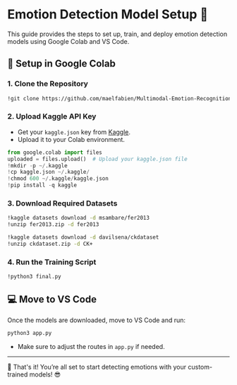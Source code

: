 
# Emotion Detection Model Setup 🚀

This guide provides the steps to set up, train, and deploy emotion detection models using Google Colab and VS Code.

## 📁 Setup in Google Colab

### 1. Clone the Repository

```bash
!git clone https://github.com/maelfabien/Multimodal-Emotion-Recognition.git
```

### 2. Upload Kaggle API Key

- Get your `kaggle.json` key from [Kaggle](https://www.kaggle.com/).  
- Upload it to your Colab environment.

```python
from google.colab import files
uploaded = files.upload()  # Upload your kaggle.json file
!mkdir -p ~/.kaggle
!cp kaggle.json ~/.kaggle/
!chmod 600 ~/.kaggle/kaggle.json
!pip install -q kaggle
```

### 3. Download Required Datasets

```bash
!kaggle datasets download -d msambare/fer2013
!unzip fer2013.zip -d fer2013

!kaggle datasets download -d davilsena/ckdataset
!unzip ckdataset.zip -d CK+
```

### 4. Run the Training Script

```bash
!python3 final.py
```

## 💻 Move to VS Code

Once the models are downloaded, move to VS Code and run:

```bash
python3 app.py
```

- Make sure to adjust the routes in `app.py` if needed.

---

🎉 That's it! You’re all set to start detecting emotions with your custom-trained models! 😎
